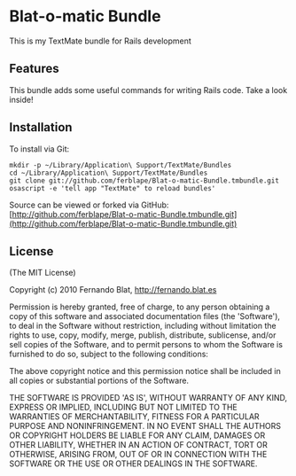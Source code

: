 # Blat-o-matic Bundle #

This is my TextMate bundle for Rails development

## Features ##

This bundle adds some useful commands for writing Rails code. Take a look inside!

## Installation ##

To install via Git:

    mkdir -p ~/Library/Application\ Support/TextMate/Bundles
    cd ~/Library/Application\ Support/TextMate/Bundles
    git clone git://github.com/ferblape/Blat-o-matic-Bundle.tmbundle.git
    osascript -e 'tell app "TextMate" to reload bundles'

Source can be viewed or forked via GitHub: [http://github.com/ferblape/Blat-o-matic-Bundle.tmbundle.git](http://github.com/ferblape/Blat-o-matic-Bundle.tmbundle.git)

## License ##

(The MIT License)

Copyright (c) 2010 Fernando Blat, http://fernando.blat.es

Permission is hereby granted, free of charge, to any person obtaining
a copy of this software and associated documentation files (the
'Software'), to deal in the Software without restriction, including
without limitation the rights to use, copy, modify, merge, publish,
distribute, sublicense, and/or sell copies of the Software, and to
permit persons to whom the Software is furnished to do so, subject to
the following conditions:

The above copyright notice and this permission notice shall be
included in all copies or substantial portions of the Software.

THE SOFTWARE IS PROVIDED 'AS IS', WITHOUT WARRANTY OF ANY KIND,
EXPRESS OR IMPLIED, INCLUDING BUT NOT LIMITED TO THE WARRANTIES OF
MERCHANTABILITY, FITNESS FOR A PARTICULAR PURPOSE AND NONINFRINGEMENT.
IN NO EVENT SHALL THE AUTHORS OR COPYRIGHT HOLDERS BE LIABLE FOR ANY
CLAIM, DAMAGES OR OTHER LIABILITY, WHETHER IN AN ACTION OF CONTRACT,
TORT OR OTHERWISE, ARISING FROM, OUT OF OR IN CONNECTION WITH THE
SOFTWARE OR THE USE OR OTHER DEALINGS IN THE SOFTWARE.